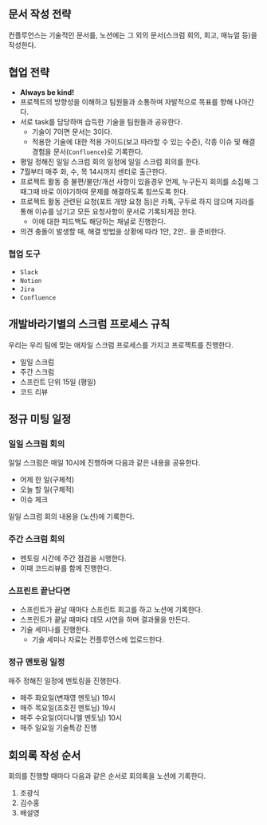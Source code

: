 ## 문서 작성 전략

컨플루언스는 기술적인 문서를, 노션에는 그 외의 문서(스크럼 회의, 회고, 매뉴얼 등)을 작성한다.

## 협업 전략

- **Always be kind!**
- 프로젝트의 방향성을 이해하고 팀원들과 소통하며 자발적으로 목표를 향해 나아간다.
- 서로 task를 담당하며 습득한 기술을 팀원들과 공유한다.
    - 기술이 7이면 문서는 3이다.
    - 적용한 기술에 대한 적용 가이드(보고 따라할 수 있는 수준), 각종 이슈 및 해결 경험을 문서(`Confluence`)로 기록한다.
- 평일 정해진 일일 스크럼 회의 일정에 일일 스크럼 회의를 한다.
- 7월부터 매주 화, 수, 목 14시까지 센터로 출근한다.
- 프로젝트 활동 중 불편/불만/개선 사항이 있을경우 언제, 누구든지 회의를 소집해 그때그때 바로 이야기하여 문제를 해결하도록 힘쓰도록 한다.
- 프로젝트 활동 관련된 요청(포트 개방 요청 등)은 카톡, 구두로 하지 않으며 지라를 통해 이슈를 남기고 모든 요청사항이 문서로 기록되게끔 한다.
    - 이에 대한 피드백도 해당하는 채널로 진행한다.
- 의견 충돌이 발생할 때, 해결 방법을 상황에 따라 1안, 2안.. 을 준비한다.
    
    

### 협업 도구

- `Slack`
- `Notion`
- `Jira`
- `Confluence`

## 개발바라기별의 스크럼 프로세스 규칙

우리는 우리 팀에 맞는 애자일 스크럼 프로세스를 가지고 프로젝트를 진행한다.

- 일일 스크럼
- 주간 스크럼
- 스프린트 단위 15일 (평일)
- 코드 리뷰

## 정규 미팅 일정

### 일일 스크럼 회의

일일 스크럼은 매일 10시에 진행하며 다음과 같은 내용을 공유한다.

- 어제 한 일(구체적)
- 오늘 할 일(구체적)
- 이슈 체크

일일 스크럼 회의 내용을 (노션)에 기록한다.

### 주간 스크럼 회의

- 멘토링 시간에 주간 점검을 시행한다.
- 이때 코드리뷰를 함께 진행한다.

### 스프린트 끝난다면

- 스프린트가 끝날 때마다 스프린트 회고를 하고 노션에 기록한다.
- 스프린트가 끝날 때마다 데모 시연을 하며 결과물을 만든다.
- 기술 세미나를 진행한다.
    - 기술 세미나 자료는 컨플루언스에 업로드한다.

### 정규 멘토링 일정

매주 정해진 일정에 멘토링을 진행한다.

- 매주 화요일(변재영 멘토님) 19시
- 매주 목요일(조호진 멘토님) 19시
- 매주 수요일(이다니엘 멘토님) 10시
- 매주 일요일 기술특강 진행

## 회의록 작성 순서

회의를 진행할 때마다 다음과 같은 순서로 회의록을 노션에 기록한다.

1. 조광식
2. 김수홍
3. 배설영
